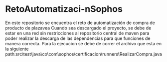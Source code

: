 # RetoAutomatizaci-nSophos
En este repositorio se encuentra el reto de automatización de compra de producto de plazavea
Cuando sea descargado el proyecto, se debe de estar en una red sin restricciones al repositorio central de maven para poder realizar la descarga de las dependencias para que funciones de manera correcta.
Para la ejecucion se debe de correr el archivo que esta en la siguiente path:src\test\java\co\com\sophos\certificacion\runners\RealizarCompra.java

